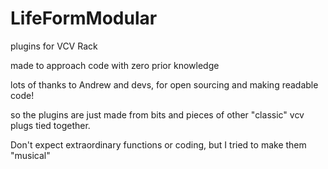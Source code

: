 # LifeFormModular

plugins for VCV Rack

made to approach code with zero prior knowledge

lots of thanks to Andrew and devs,  for open sourcing and making readable code!

so the plugins are just made from bits and pieces of other "classic" vcv plugs tied together.

Don't expect extraordinary functions or coding, but I tried to make them "musical"

